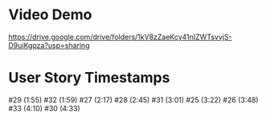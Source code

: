 # Video Demo
https://drive.google.com/drive/folders/1kV8zZaeKcy41nIZWTsvvjS-D9uiKgpza?usp=sharing

# User Story Timestamps
#29 (1:55)
#32 (1:59)
#27 (2:17)
#28 (2:45)
#31 (3:01)
#25 (3:22)
#26 (3:48)
#33 (4:10)
#30 (4:33)
